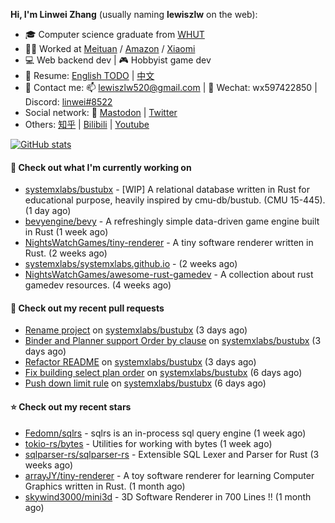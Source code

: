 **Hi, I'm Linwei Zhang** (usually naming **lewiszlw** on the web):
- 🎓 Computer science graduate from [WHUT](https://en.wikipedia.org/wiki/Wuhan_University_of_Technology)
- 👨‍💻 Worked at [Meituan](https://about.meituan.com/home) / [Amazon](https://www.amazon.com/) / [Xiaomi](https://www.mi.com/)
- 💻 Web backend dev | 🎮 Hobbyist game dev
- 📄 Resume: [English TODO](https://github.com/lewiszlw/lewiszlw/blob/main/Resume_EN.md) | [中文](https://github.com/lewiszlw/lewiszlw/blob/main/Resume_CN.md)
- 📱 Contact me: 📫 [lewiszlw520@gmail.com](mailto:lewiszlw520@gmail.com) | 💬 Wechat: wx597422850 | Discord: [linwei#8522](http://discordapp.com/users/891664307035713576)
- Social network: 🦣 [Mastodon](https://mastodon.world/@lewiszlw) | [Twitter](https://twitter.com/lewiszlw)
- Others: [知乎](https://www.zhihu.com/people/tian-qian-zhu-wu-ya) | [Bilibili](https://space.bilibili.com/43876861) | [Youtube](https://www.youtube.com/channel/UCnvri1tqAjxsp9nGQ63zUNw)

[![GitHub stats](https://github-readme-stats.vercel.app/api?username=lewiszlw&count_private=true&show_icons=true&theme=solarized-dark&include_all_commits=true)](https://github.com/anuraghazra/github-readme-stats)

#### 👷 Check out what I'm currently working on

- [systemxlabs/bustubx](https://github.com/systemxlabs/bustubx) - [WIP] A relational database written in Rust for educational purpose, heavily inspired by cmu-db/bustub. (CMU 15-445). (1 day ago)
- [bevyengine/bevy](https://github.com/bevyengine/bevy) - A refreshingly simple data-driven game engine built in Rust (1 week ago)
- [NightsWatchGames/tiny-renderer](https://github.com/NightsWatchGames/tiny-renderer) - A tiny software renderer written in Rust. (2 weeks ago)
- [systemxlabs/systemxlabs.github.io](https://github.com/systemxlabs/systemxlabs.github.io) -  (2 weeks ago)
- [NightsWatchGames/awesome-rust-gamedev](https://github.com/NightsWatchGames/awesome-rust-gamedev) - A collection about rust gamedev resources. (4 weeks ago)

#### 🔨 Check out my recent pull requests

- [Rename project](https://github.com/systemxlabs/bustubx/pull/37) on [systemxlabs/bustubx](https://github.com/systemxlabs/bustubx) (3 days ago)
- [Binder and Planner support Order by clause](https://github.com/systemxlabs/bustubx/pull/36) on [systemxlabs/bustubx](https://github.com/systemxlabs/bustubx) (3 days ago)
- [Refactor README](https://github.com/systemxlabs/bustubx/pull/35) on [systemxlabs/bustubx](https://github.com/systemxlabs/bustubx) (3 days ago)
- [Fix building select plan order](https://github.com/systemxlabs/bustubx/pull/34) on [systemxlabs/bustubx](https://github.com/systemxlabs/bustubx) (6 days ago)
- [Push down limit rule](https://github.com/systemxlabs/bustubx/pull/32) on [systemxlabs/bustubx](https://github.com/systemxlabs/bustubx) (6 days ago)

#### ⭐ Check out my recent stars

- [Fedomn/sqlrs](https://github.com/Fedomn/sqlrs) - sqlrs is an in-process sql query engine (1 week ago)
- [tokio-rs/bytes](https://github.com/tokio-rs/bytes) - Utilities for working with bytes (1 week ago)
- [sqlparser-rs/sqlparser-rs](https://github.com/sqlparser-rs/sqlparser-rs) - Extensible SQL Lexer and Parser for Rust (3 weeks ago)
- [arrayJY/tiny-renderer](https://github.com/arrayJY/tiny-renderer) - A toy software renderer for learning Computer Graphics written in Rust. (1 month ago)
- [skywind3000/mini3d](https://github.com/skywind3000/mini3d) - 3D Software Renderer in 700 Lines !! (1 month ago)
